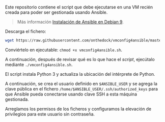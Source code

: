 Este repositorio contiene el script que debe ejecutarse en una VM recién creada para poder ser gestionada usando Ansible.

> Más información [Instalación de Ansible en Debian 9](https://onthedock.github.io/post/190419-instalacion-de-ansible-en-debian9/).

Descarga el fichero:

```bash
wget https://raw.githubusercontent.com/onthedock/vmconfig4ansible/master/vmconfig4ansible.sh
```

Conviértelo en ejecutable: `chmod +x vmconfig4ansible.sh`.

A continuación, después de revisar qué es lo que hace el *script*, ejecútalo mediante `./vmconfig4ansible.sh`.

El script instala Python 3 y actualiza la ubicación del intérprete de Python.

A continuación, se crea el usuario definido en `$ANSIBLE_USER` y se agrega la clave pública en el fichero `/home/$ANSIBLE_USER/.ssh/authorized_keys` para que Ansible pueda conectarse usando clave SSH a esta máquina gestionada.

Arreglamos los permisos de los ficheros y configuramos la elevación de privilegios para este usuario sin contraseña.
